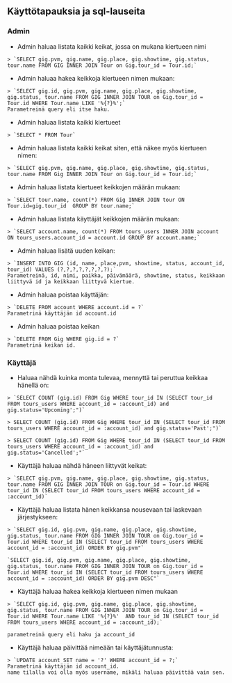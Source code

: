 ## Käyttötapauksia ja sql-lauseita



### Admin
- Admin haluaa listata kaikki keikat, jossa on mukana kiertueen nimi 

```
> `SELECT gig.pvm, gig.name, gig.place, gig.showtime, gig.status, tour.name FROM GIG INNER JOIN Tour on Gig.tour_id = Tour.id;`
```

- Admin haluaa hakea keikkoja kiertueen nimen mukaan: 


```
> `SELECT gig.id, gig.pvm, gig.name, gig.place, gig.showtime, gig.status, tour.name FROM GIG INNER JOIN TOUR on Gig.tour_id = Tour.id WHERE Tour.name LIKE '%{?}%';`
Parametreinä query eli itse haku. 
```

- Admin haluaa listata kaikki kiertueet

```
> `SELECT * FROM Tour`
```

- Admin haluaa listata kaikki keikat siten, että näkee myös kiertueen nimen: 

```
> `SELECT gig.pvm, gig.name, gig.place, gig.showtime, gig.status, tour.name FROM Gig INNER JOIN Tour on Gig.tour_id = Tour.id;`
```

- Admin haluaa listata kiertueet keikkojen määrän mukaan: 

```
> `SELECT tour.name, count(*) FROM Gig INNER JOIN tour ON Tour.id=gig.tour_id  GROUP BY tour.name;`
```

- Admin haluaa listata käyttäjät keikkojen määrän mukaan: 


```
> `SELECT account.name, count(*) FROM tours_users INNER JOIN account ON tours_users.account_id = account.id GROUP BY account.name;`
```


- Admin haluaa lisätä uuden keikan: 


```
> `INSERT INTO GIG (id, name, place,pvm, showtime, status, account_id, tour_id) VALUES (?,?,?,?,?,?,?,?);`
Parametreinä, id, nimi, paikka, päivämäärä, showtime, status, keikkaan liittyvä id ja keikkaan liittyvä kiertue. 
```

- Admin haluaa poistaa käyttäjän: 

```
> `DELETE FROM account WHERE account.id = ?`
Parametrinä käyttäjän id account.id
```

- Admin haluaa poistaa keikan

```
> `DELETE FROM Gig WHERE gig.id = ?`
Parametrinä keikan id. 
```

### Käyttäjä 
- Haluaa nähdä kuinka monta tulevaa, mennyttä tai peruttua keikkaa hänellä on: 

```
> `SELECT COUNT (gig.id) FROM Gig WHERE tour_id IN (SELECT tour_id FROM tours_users WHERE account_id = :account_id) and gig.status='Upcoming';")`

> SELECT COUNT (gig.id) FROM Gig WHERE tour_id IN (SELECT tour_id FROM tours_users WHERE account_id = :account_id) and gig.status='Past';")`

> SELECT COUNT (gig.id) FROM Gig WHERE tour_id IN (SELECT tour_id FROM tours_users WHERE account_id = :account_id) and gig.status='Cancelled';"`
```


- Käyttäjä haluaa nähdä häneen liittyvät keikat: 

```
> `SELECT gig.pvm, gig.name, gig.place, gig.showtime, gig.status, tour.name FROM GIG INNER JOIN TOUR on Gig.tour_id = Tour.id WHERE tour_id IN (SELECT tour_id FROM tours_users WHERE account_id = :account_id)`
```

- Käyttäjä haluaa listata hänen keikkansa nousevaan tai laskevaan järjestykseen:

```
> `SELECT gig.id, gig.pvm, gig.name, gig.place, gig.showtime, gig.status, tour.name FROM GIG INNER JOIN TOUR on Gig.tour_id = Tour.id WHERE tour_id IN (SELECT tour_id FROM tours_users WHERE account_id = :account_id) ORDER BY gig.pvm"`

`SELECT gig.id, gig.pvm, gig.name, gig.place, gig.showtime, gig.status, tour.name FROM GIG INNER JOIN TOUR on Gig.tour_id = Tour.id WHERE tour_id IN (SELECT tour_id FROM tours_users WHERE account_id = :account_id) ORDER BY gig.pvm DESC"`
```

- Käyttäjä haluaa hakea keikkoja kiertueen nimen mukaan


```
> `SELECT gig.id, gig.pvm, gig.name, gig.place, gig.showtime, gig.status, tour.name FROM GIG INNER JOIN TOUR on Gig.tour_id = Tour.id WHERE Tour.name LIKE '%{?}%'  AND tour_id IN (SELECT tour_id FROM tours_users WHERE account_id = :account_id);`

parametreinä query eli haku ja account_id
```

- Käyttäjä haluaa päivittää nimeään tai käyttäjätunnusta: 

```
> `UPDATE account SET name = '?' WHERE account_id = ?;`
Parametrinä käyttäjän id account_id.
name tilalla voi olla myös username, mikäli haluaa päivittää vain sen. 
```